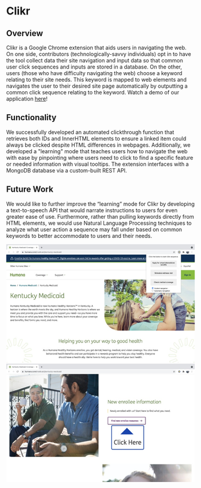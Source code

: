 # Clikr

## Overview
Clikr is a Google Chrome extension that aids users in navigating the web. On one side, contributors (technologically-savvy individuals) opt in to have the tool collect data their site navigation and input data so that common user click sequences and inputs are stored in a database. On the other, users (those who have difficulty navigating the web) choose a keyword relating to their site needs. This keyword is mapped to web elements and navigates the user to their desired site page automatically by outputting a common click sequence relating to the keyword.
Watch a demo of our application [here](https://www.youtube.com/watch?v=dv0IQs9yk1E)!
## Functionality
We successfully developed an automated clickthrough function that retrieves both IDs and InnerHTML elements to ensure a linked item could always be clicked despite HTML differences in webpages. Additionally, we developed a "learning" mode that teaches users how to navigate the web with ease by pinpointing where users need to click to find a specific feature or needed information with visual tooltips. The extension interfaces with a MongoDB database via a custom-built REST API.
## Future Work
We would like to further improve the “learning” mode for Clikr by developing a text-to-speech API that would narrate instructions to users for even greater ease of use. Furthermore, rather than pulling keywords directly from HTML elements, we would use Natural Language Processing techniques to analyze what user action a sequence may fall under based on common keywords to better accommodate to users and their needs.

![Guided Navigation](/images/guided_navigation.jpg)
![Tooltip](/images/tooltip.jpg)
